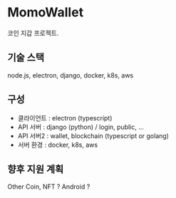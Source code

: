 # MomoWallet
코인 지갑 프로젝트.

## 기술 스택
node.js, electron, django, docker, k8s, aws

## 구성
- 클라이언트 : electron (typescript)
- API 서버 : django (python) / login, public, ...
- API 서버2 : wallet, blockchain (typescript or golang)
- 서버 환경 : docker, k8s, aws


## 향후 지원 계획
Other Coin, NFT ?
Android ?

